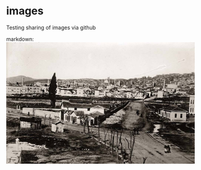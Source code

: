 # images
Testing sharing of images via github

markdown:
![image](https://raw.githubusercontent.com/gtintika/images/main/xanth.jpg)


